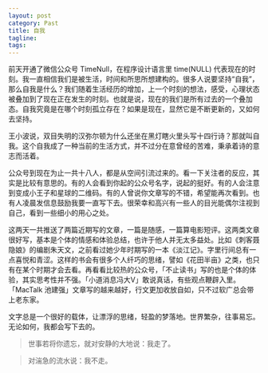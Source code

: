 ```yaml
---
layout: post
category: Past
title: 自我
tagline:
tags: 
---
```


前天开通了微信公众号 TimeNull，在程序设计语言里 time(NULL) 代表现在的时刻。我一直相信我们是被生活，时间和所思所想建构的。很多人说要坚持“自我”，那么自我是什么？我们随着生活经历的增加，上一个时刻的想法，感受，心理状态被叠加到了现在正在发生的时刻。也就是说，现在的我们是所有过去的一个叠加态。自我究竟是在哪个时刻孤立存在？如果是现在，显然它是不断更新的，又如何去坚持。

王小波说，双目失明的汉弥尔顿为什么还坐在黑灯瞎火里头写十四行诗？那就叫自我。这个自我成了一种当前的生活方式，并不过分在意曾经的苦难，秉承着诗的意志而活着。

公众号到现在为止一共十八人，都是从空间引流过来的。看一下关注者的反应，其实是比较有意思的。有的人会看到你起的公众号名字，说起的挺好。有的人会注意到变成小王子和星球的二维码。有的人曾说你文章写的不错，希望能再次看到。也有人凌晨发信息鼓励我要一直写下去。很荣幸和高兴有一些人的目光能偶尔注视到自己，看到一些细小的用心之处。

这两天一共推送了两篇近期写的文章，一篇是随感，一篇算电影短评。这两类文章很好写，基本是个体的情感和体验总结，也许于他人并无太多益处。比如《刺客聂隐娘》的编剧朱天文，之前看过她少年时期写的一本《淡江记》。字里行间总有一点喜悦和青涩。这样的书会有很多个人纤巧的思绪，譬如《花田半亩》之类，也只有在某个时期才会去看。再看看比较热的公众号，「不止读书」写的也是个体的体验，其实思考性并不强。「小道消息冯大V」敢说真话，有些观点鞭辟入里。「MacTalk 池建强」文章写的越来越好，行文更加收放自如，只不过软广总会带上老东家。

文字总是一个很好的载体，让漂浮的思绪，轻盈的梦落地。世界繁杂，往事易忘。无论如何，我都会写下去的。

> 世事若将你遗忘，就对安静的大地说：我走了。

> 对湍急的流水说：我不走。
